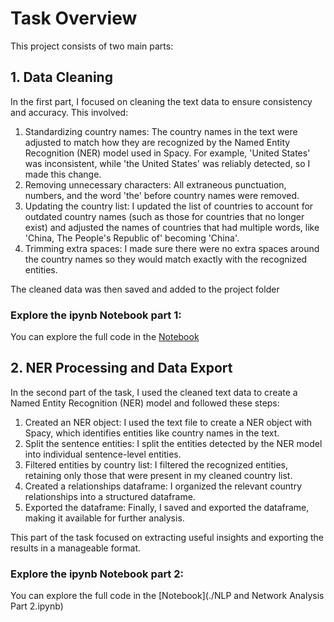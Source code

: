 # Task Overview
This project consists of two main parts:
## 1. Data Cleaning
In the first part, I focused on cleaning the text data to ensure consistency and accuracy. This involved:
1. Standardizing country names: The country names in the text were adjusted to match how they are recognized by the Named Entity Recognition (NER) model used in Spacy. For example, 'United States' was inconsistent, while 'the United States' was reliably detected, so I made this change.
2. Removing unnecessary characters: All extraneous punctuation, numbers, and the word 'the' before country names were removed.
3. Updating the country list: I updated the list of countries to account for outdated country names (such as those for countries that no longer exist) and adjusted the names of countries that had multiple words, like 'China, The People's Republic of' becoming 'China'.
4. Trimming extra spaces: I made sure there were no extra spaces around the country names so they would match exactly with the recognized entities.
   
The cleaned data was then saved and added to the project folder
### Explore the ipynb Notebook part 1:
You can explore the full code in the [Notebook](./Scripts/NLP%20and%20Network%20Analysis%20Part%201.ipynb)

## 2. NER Processing and Data Export
In the second part of the task, I used the cleaned text data to create a Named Entity Recognition (NER) model and followed these steps:
1. Created an NER object: I used the text file to create a NER object with Spacy, which identifies entities like country names in the text.
2. Split the sentence entities: I split the entities detected by the NER model into individual sentence-level entities.
3. Filtered entities by country list: I filtered the recognized entities, retaining only those that were present in my cleaned country list.
4. Created a relationships dataframe: I organized the relevant country relationships into a structured dataframe.
5. Exported the dataframe: Finally, I saved and exported the dataframe, making it available for further analysis.
   
This part of the task focused on extracting useful insights and exporting the results in a manageable format.
### Explore the ipynb Notebook part 2:
You can explore the full code in the [Notebook](./NLP and Network Analysis Part 2.ipynb)

